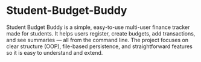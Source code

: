 # Student-Budget-Buddy
Student Budget Buddy is a simple, easy-to-use multi-user finance tracker made for students. It helps users register, create budgets, add transactions, and see summaries — all from the command line. The project focuses on clear structure (OOP), file-based persistence, and straightforward features so it is easy to understand and extend.
